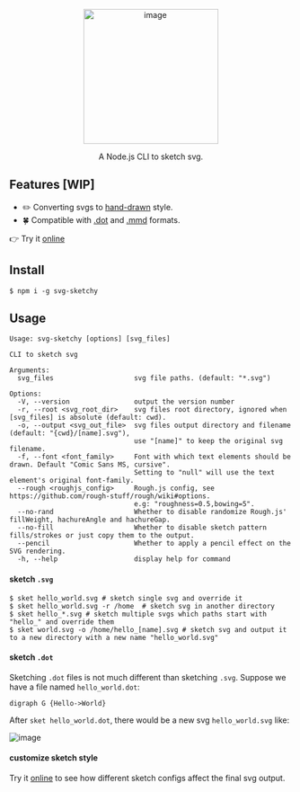 <p align="center"><img width="240" alt="image" src="https://github.com/sun0day/svg-sketchy/assets/102238922/fabd88bb-478e-475b-bdb6-976b4ddc5d22"></p>

<p align="center"> A Node.js CLI to sketch svg.</p>

## Features [WIP]

- :pencil2: Converting svgs to [hand-drawn](https://roughjs.com/) style.
- :four_leaf_clover: Compatible with [.dot](https://graphviz.org/doc/info/lang.html) and [.mmd](https://mermaid.js.org/ecosystem/integrations-create.html#file-extension) formats.

:point_right: Try it [online](https://fskpf.github.io/)

## Install

```shell
$ npm i -g svg-sketchy
```

## Usage

```shell
Usage: svg-sketchy [options] [svg_files]

CLI to sketch svg

Arguments:
  svg_files                    svg file paths. (default: "*.svg")

Options:
  -V, --version                output the version number
  -r, --root <svg_root_dir>    svg files root directory, ignored when [svg_files] is absolute (default: cwd).
  -o, --output <svg_out_file>  svg files output directory and filename (default: "{cwd}/[name].svg"),
                               use "[name]" to keep the original svg filename.
  -f, --font <font_family>     Font with which text elements should be drawn. Default "Comic Sans MS, cursive".
                               Setting to "null" will use the text element's original font-family.
  --rough <roughjs_config>     Rough.js config, see https://github.com/rough-stuff/rough/wiki#options.
                               e.g: "roughness=0.5,bowing=5".
  --no-rand                    Whether to disable randomize Rough.js' fillWeight, hachureAngle and hachureGap.
  --no-fill                    Whether to disable sketch pattern fills/strokes or just copy them to the output.
  --pencil                     Whether to apply a pencil effect on the SVG rendering.
  -h, --help                   display help for command
```

#### sketch `.svg`

```shell
$ sket hello_world.svg # sketch single svg and override it
$ sket hello_world.svg -r /home  # sketch svg in another directory
$ sket hello_*.svg # sketch multiple svgs which paths start with "hello_" and override them
$ sket world.svg -o /home/hello_[name].svg # sketch svg and output it to a new directory with a new name "hello_world.svg"
```

#### sketch `.dot`

Sketching `.dot` files is not much different than sketching `.svg`. Suppose we have a file named `hello_world.dot`:

```shell
digraph G {Hello->World}
```

After `sket hello_world.dot`, there would be a new svg `hello_world.svg` like:

![image](https://github.com/sun0day/svg-sketchy/assets/102238922/acf78da2-3ac8-485d-8fcd-bb3fabe9b09f)

#### customize sketch style

Try it [online](https://fskpf.github.io/) to see how different sketch configs affect the final svg output.
